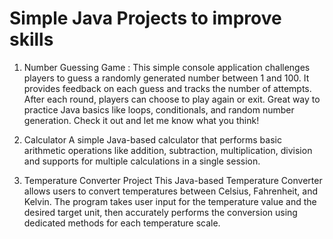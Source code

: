 # Simple Java Projects to improve skills

1. Number Guessing Game :
This simple console application challenges players to guess a randomly generated number between 1 and 100. It provides feedback on each guess and tracks the number of attempts. After each round, players can choose to play again or exit. Great way to practice Java basics like loops, conditionals, and random number generation. Check it out and let me know what you think!

2. Calculator
A simple Java-based calculator that performs basic arithmetic operations like addition, subtraction, multiplication, division and supports for multiple calculations in a single session.

3. Temperature Converter Project
This Java-based Temperature Converter allows users to convert temperatures between Celsius, Fahrenheit, and Kelvin. The program takes user input for the temperature value and the desired target unit, then accurately performs the conversion using dedicated methods for each temperature scale.
